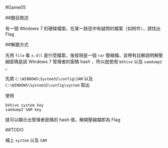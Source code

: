 #Game05

##題目敘述

有一個 Windows 7 的硬碟檔案，在某一路徑中有疑問的檔案（如附件），請找出 Flag

##解題方式

先用 `file` 看 `x.dll` 是什麼檔案，後發現是一個 `rar` 壓縮檔，並帶有註解說明解壓縮密碼是該 Windows 7 管理者的密碼 hash ，所以就使用 `bkhive` 以及 `samdump2` 。

先將 `C:\WINDOWS\System32\config\SAM` 以及 `C:\WINDOWS\System32\config\system` 取出

使用

```
bkhive system key
samdump2 SAM key
```

就可以顯示出管理者密碼的 hash 值，解開壓縮檔即為 Flag

##TODO

補上 `system` 以及 `SAM`

